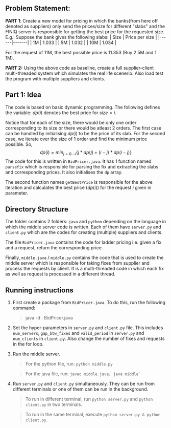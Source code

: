 ## Problem Statement:

**PART 1**: Create a new model for pricing in which the banks(from here off denoted as suppliers) only send the prices/size for different "slabs" and the FINIQ server is responsible for getting the best price for the requested size.
E.g.: Suppose the bank gives the following slabs:
| Size | Price per size |
|------|-------|
| 1M | 1.033 |
| 5M | 1.032 |
| 10M | 1.034 |

For the request of 11M, the best possible price is 11.353 (Buy 2 5M and 1 1M).

**PART 2:** Using the above code as baseline, create a full supplier-client multi-threaded system which simulates the real life scenerio. Also load test the program with multiple suppliers and clients.

## Part 1: Idea
The code is based on basic dynamic programming. The following defines the variable: $dp(i)$ denotes the best price for $size = i$.

Notice that for each of the size, there would be only one order corresponding to its size or there would be atleast 2 orders. The first case can be handled by initialising $dp(i)$ to be the price of its slab. For the second case, we iterate over the size of 1 order and find the minimum price possible. So,
$$
    dp(i) = min_{j=0 \cdots i} \{j*dp(j) + (i-j)*dp(i-j)\}
$$
The code for this is written in `BidPricer.java`. It has 1 function named `parsefix` which is responsible for parsing the fix and extracting the slabs and corresponding prices. It also initialises the `dp` array.

The second function names `getBestPrice` is responsible for the above iteration and calculates the best price ($dp(i)$) for the request $i$ given in parameter.
## Directory Structure
The folder contains 2 folders: `java` and `python` depending on the language in which the middle server code is written. Each of them have `server.py` and `client.py` which are the codes for creating (multiple) suppliers and clients. 

The file `BidPricer.java` contains the code for ladder pricing i.e. given a fix and a request, return the corresponding price.

Finally, `middle.java` / `middle.py` contains the code that is used to create the middle server which is responsible for taking fixes from supplier and process the requests by client. It is a multi-threaded code in which each fix as well as request is processed in a different thread.

## Running instructions
 1. First create a package from `BidPricer.java`. To do this, run the following command:
    > java -d . BidPricer.java 
 2. Set the hyper-parameters in `server.py` and `client.py` file. This includes `num_servers`, `gap_btw_fixes` and `valid_period` in  `server.py` and `num_clients` in `client.py`. Also change the number of fixes and requests in the for loop.
 3. Run the middle server. 
    > For the python file, run: `python middle.py`

    > For the java file, run: `javac middle.java; java middle`'
 4. Run `server.py` and `client.py` simultaneously. They can be run from different terminals or one of them can be run in the background. 
    > To run in different terminal, run `python server.py` and `python client.py` in two terminals.

    > To run in the same terminal, execute `python server.py & python client.py`.


